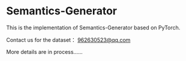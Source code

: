 # Semantics-Generator

This is the implementation of Semantics-Generator based on PyTorch.

Contact us for the dataset：
962630523@qq.com






More details are in process......


